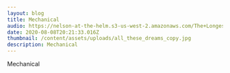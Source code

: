 ```yaml
---
layout: blog
title: Mechanical
audio: https://nelson-at-the-helm.s3-us-west-2.amazonaws.com/The+Longest+Kiss.mp3
date: 2020-08-08T20:21:33.016Z
thumbnail: /content/assets/uploads/all_these_dreams_copy.jpg
description: Mechanical
---
```

Mechanical